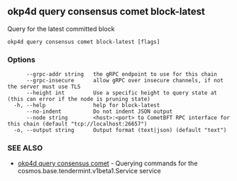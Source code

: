 ## okp4d query consensus comet block-latest

Query for the latest committed block

```
okp4d query consensus comet block-latest [flags]
```

### Options

```
      --grpc-addr string   the gRPC endpoint to use for this chain
      --grpc-insecure      allow gRPC over insecure channels, if not the server must use TLS
      --height int         Use a specific height to query state at (this can error if the node is pruning state)
  -h, --help               help for block-latest
      --no-indent          Do not indent JSON output
      --node string        <host>:<port> to CometBFT RPC interface for this chain (default "tcp://localhost:26657")
  -o, --output string      Output format (text|json) (default "text")
```

### SEE ALSO

* [okp4d query consensus comet](okp4d_query_consensus_comet.md)	 - Querying commands for the cosmos.base.tendermint.v1beta1.Service service
